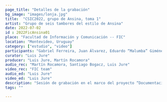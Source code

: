 ```yaml
---
page_title: "Detalles de la grabación"
bg_image: "images/lonja.jpg"
title:  "CSIC2022, grupo de Ansina, toma 1"  
artist: "Grupo de seis tambores del estilo de Ansina"  
date: 2022-07-02
id : 2022FicAnsina01
place: "Facultad de Información y Comunicación -- FIC"  
location: "Montevideo, Uruguay"  
category: ["estudio", "video"]
participants: "Gabriel Ferreira, Juan Álvarez, Eduardo “Malumba” Giménez, Julio Magariños, Juan “Juancho” Quintana, Alfredo “Tarta” Ferreira"  
curator: "Luis Jure"  
producer: "Luis Jure, Martín Rocamora"  
audio_rec: "Martín Rocamora, Santiago Bogacz, Luis Jure"  
video_rec: "FIC team"  
audio_ed: "Luis Jure"  
video_ed: "Luis Jure"  
description: "Sesión de grabación en el marco del proyecto “Documentacion y análisis del candombe uruguayo”, financiado por la CSIC, agencia de investigación de la Universidad de la República. La sesión se realizó en colaboración con la FIC."  
tags: ""  

---
```

